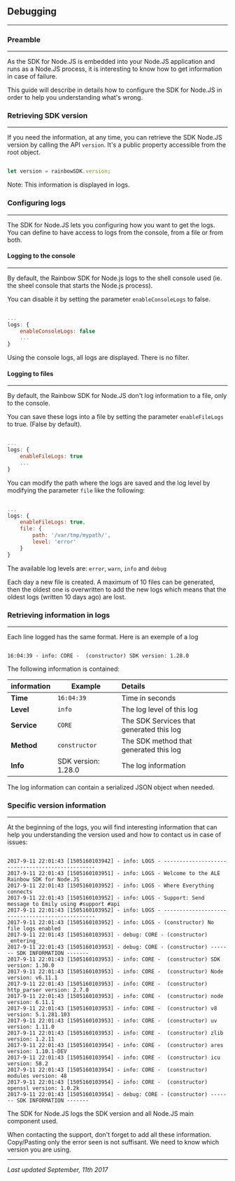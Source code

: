## Debugging
---

### Preamble
---

As the SDK for Node.JS is embedded into your Node.JS application and runs as a Node.JS process, it is interesting to know how to get information in case of failure.

This guide will describe in details how to configure the SDK for Node.JS in order to help you understanding what's wrong.


### Retrieving SDK version
---

If you need the information, at any time, you can retrieve the SDK Node.JS version by calling the API `version`. It's a public property accessible from the root object.

```js

let version = rainbowSDK.version;

```

Note: This information is displayed in logs.


### Configuring logs
---

The SDK for Node.JS lets you configuring how you want to get the logs. You can define to have access to logs from the console, from a file or from both.


#### Logging to the console
---

By default, the Rainbow SDK for Node.js logs to the shell console used (ie. the sheel console that starts the Node.js process).

You can disable it by setting the parameter `enableConsoleLogs` to false.


```js

...
logs: {
    enableConsoleLogs: false
    ...
}

```

Using the console logs, all logs are displayed. There is no filter.


#### Logging to files
---

By default, the Rainbow SDK for Node.JS don't log information to a file, only to the console.

You can save these logs into a file by setting the parameter `enableFileLogs` to true. (False by default).


```js

...
logs: {
    enableFileLogs: true
    ...
}

```

You can modify the path where the logs are saved and the log level by modifying the parameter `file` like the following:


```js

...
logs: {
    enableFileLogs: true,
    file: {
        path: '/var/tmp/mypath/',
        level: 'error'
    }
}

```

The available log levels are: `error`, `warn`, `info` and `debug`

Each day a new file is created. A maximum of 10 files can be generated, then the oldest one is overwritten to add the new logs which means that the oldest logs (written 10 days ago) are lost. 


### Retrieving information in logs
---

Each line logged has the same format. Here is an exemple of a log

```shell

16:04:39 - info: CORE -  (constructor) SDK version: 1.28.0

```

The following information is contained:

| information | Example | Details |
|-------------|---------|:--------|
| **Time** | `16:04:39` | Time in seconds |
| **Level** | `info` | The log level of this log |
| **Service** | `CORE`| The SDK Services that generated this log |
| **Method** | `constructor`| The SDK method that generated this log |
| **Info** | SDK version: 1.28.0 | The log information |

The log information can contain a serialized JSON object when needed.


 ### Specific version information
 ---

 At the beginning of the logs, you will find interesting information that can help you understanding the version used and how to contact us in case of issues:

 ```shell

2017-9-11 22:01:43 [1505160103942] - info: LOGS - ------------------------------------------------
2017-9-11 22:01:43 [1505160103951] - info: LOGS - Welcome to the ALE Rainbow SDK for Node.JS
2017-9-11 22:01:43 [1505160103952] - info: LOGS - Where Everything connects
2017-9-11 22:01:43 [1505160103952] - info: LOGS - Support: Send message to Emily using #support #api
2017-9-11 22:01:43 [1505160103952] - info: LOGS - ------------------------------------------------
2017-9-11 22:01:43 [1505160103952] - info: LOGS - (constructor) No file logs enabled
2017-9-11 22:01:43 [1505160103953] - debug: CORE - (constructor) _entering_
2017-9-11 22:01:43 [1505160103953] - debug: CORE - (constructor) ------- SDK INFORMATION -------
2017-9-11 22:01:43 [1505160103953] - info: CORE -  (constructor) SDK version: 1.30.0
2017-9-11 22:01:43 [1505160103953] - info: CORE -  (constructor) Node version: v6.11.1
2017-9-11 22:01:43 [1505160103953] - info: CORE -  (constructor) http_parser version: 2.7.0
2017-9-11 22:01:43 [1505160103953] - info: CORE -  (constructor) node version: 6.11.1
2017-9-11 22:01:43 [1505160103953] - info: CORE -  (constructor) v8 version: 5.1.281.103
2017-9-11 22:01:43 [1505160103953] - info: CORE -  (constructor) uv version: 1.11.0
2017-9-11 22:01:43 [1505160103953] - info: CORE -  (constructor) zlib version: 1.2.11
2017-9-11 22:01:43 [1505160103954] - info: CORE -  (constructor) ares version: 1.10.1-DEV
2017-9-11 22:01:43 [1505160103954] - info: CORE -  (constructor) icu version: 58.2
2017-9-11 22:01:43 [1505160103954] - info: CORE -  (constructor) modules version: 48
2017-9-11 22:01:43 [1505160103954] - info: CORE -  (constructor) openssl version: 1.0.2k
2017-9-11 22:01:43 [1505160103954] - debug: CORE - (constructor) ------- SDK INFORMATION -------

```

The SDK for Node.JS logs the SDK version and all Node.JS main component used.

When contacting the support, don't forget to add all these information. Copy/Pasting only the error seen is not suffisant. We need to know which version you are using.


---

_Last updated September, 11th 2017_